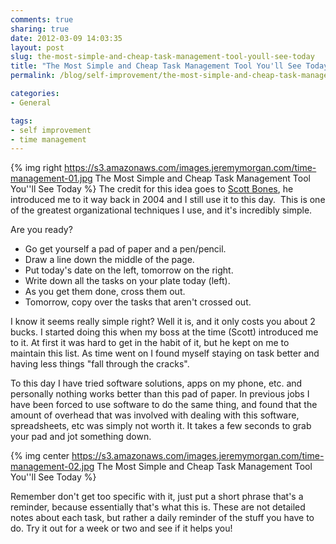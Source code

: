 ```yaml
---
comments: true
sharing: true
date: 2012-03-09 14:03:35
layout: post
slug: the-most-simple-and-cheap-task-management-tool-youll-see-today
title: "The Most Simple and Cheap Task Management Tool You'll See Today."
permalink: /blog/self-improvement/the-most-simple-and-cheap-task-management-tool-youll-see-today/

categories:
- General

tags:
- self improvement
- time management
---
```


{% img right https://s3.amazonaws.com/images.jeremymorgan.com/time-management-01.jpg The Most Simple and Cheap Task Management Tool You''ll See Today %}
The credit for this idea goes to [Scott Bones](http://www.scottbones.com), he introduced me to it way back in 2004 and I still use it to this day.  This is one of the greatest organizational techniques I use, and it's incredibly simple.

Are you ready?
	
  * Go get yourself a pad of paper and a pen/pencil.
  * Draw a line down the middle of the page.
  * Put today's date on the left, tomorrow on the right.
  * Write down all the tasks on your plate today (left).
  * As you get them done, cross them out.
  * Tomorrow, copy over the tasks that aren't crossed out.

I know it seems really simple right? Well it is, and it only costs you about 2 bucks. I started doing this when my boss at the time (Scott) introduced me to it. At first it was hard to get in the habit of it, but he kept on me to maintain this list. As time went on I found myself staying on task better and having less things "fall through the cracks".

To this day I have tried software solutions, apps on my phone, etc. and personally nothing works better than this pad of paper. In previous jobs I have been forced to use software to do the same thing, and found that the amount of overhead that was involved with dealing with this software, spreadsheets, etc was simply not worth it. It takes a few seconds to grab your pad and jot something down.

{% img center https://s3.amazonaws.com/images.jeremymorgan.com/time-management-02.jpg The Most Simple and Cheap Task Management Tool You''ll See Today %}

Remember don't get too specific with it, just put a short phrase that's a reminder, because essentially that's what this is. These are not detailed notes about each task, but rather a daily reminder of the stuff you have to do. Try it out for a week or two and see if it helps you!


